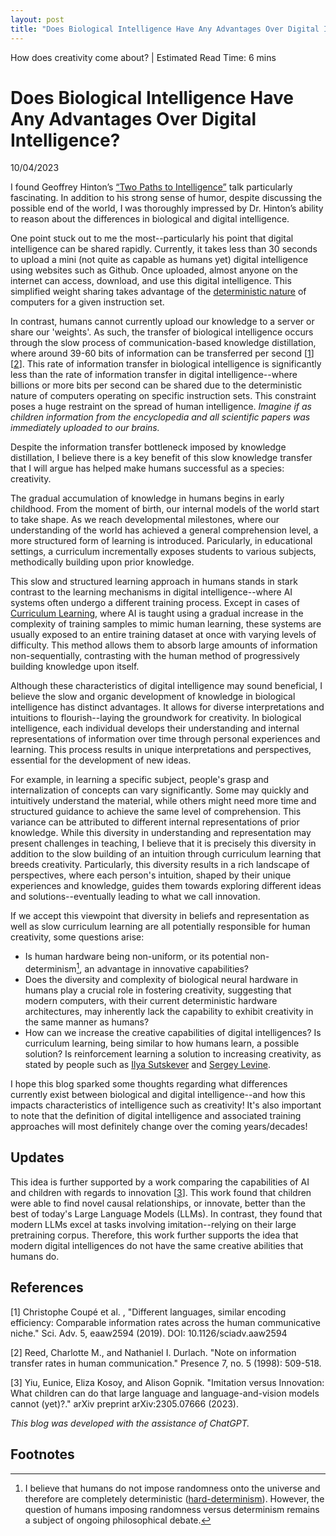 ```yaml
---
layout: post
title: "Does Biological Intelligence Have Any Advantages Over Digital Intelligence?"
---
```


How does creativity come about? <span>|</span> Estimated Read Time: 6 mins

# Does Biological Intelligence Have Any Advantages Over Digital Intelligence?
10/04/2023

I found Geoffrey Hinton’s [“Two Paths to Intelligence”](https://www.youtube.com/watch?app=desktop&v=rGgGOccMEiY&ab_channel=CSERCambridge) talk particularly fascinating. In addition to his strong sense of humor, despite discussing the possible end of the world, I was thoroughly impressed by Dr. Hinton’s ability to reason about the differences in biological and digital intelligence.

<!-- Dr. Hinton discussed ...-->
<!-- TODO detail here brief synposis of the talk -->

One point stuck out to me the most--particularly his point that digital intelligence can be shared rapidly. Currently, it takes less than 30 seconds to upload a mini (not quite as capable as humans yet) digital intelligence using websites such as Github. Once uploaded, almost anyone on the internet can access, download, and use this digital intelligence. This simplified weight sharing takes advantage of the [deterministic nature](https://www.hoppersroppers.org/fundamentals/Hardware/2-ComputersareDeterministic.html) of computers for a given instruction set.

In contrast, humans cannot currently upload our knowledge to a server or share our 'weights'. As such, the transfer of biological intelligence occurs through the slow process of communication-based knowledge distillation, where around 39-60 bits of information can be transferred per second \[[1](#1)\]\[[2](#2)\]. This rate of information transfer in biological intelligence is significantly less than the rate of information transfer in digital intelligence--where billions or more bits per second can be shared due to the deterministic nature of computers operating on specific instruction sets. This constraint poses a huge restraint on the spread of human intelligence. *Imagine if as children information from the encyclopedia and all scientific papers was immediately uploaded to our brains.*

Despite the information transfer bottleneck imposed by knowledge distillation, I believe there is a key benefit of this slow knowledge transfer that I will argue has helped make humans successful as a species: creativity.

The gradual accumulation of knowledge in humans begins in early childhood. From the moment of birth, our internal models of the world start to take shape. As we reach developmental milestones, where our understanding of the world has achieved a general comprehension level, a more structured form of learning is introduced. Paricularly, in educational settings, a curriculum incrementally exposes students to various subjects, methodically building upon prior knowledge. 

This slow and structured learning approach in humans stands in stark contrast to the learning mechanisms in digital intelligence--where AI systems often undergo a different training process. Except in cases of [Curriculum Learning](https://ai.stackexchange.com/questions/40241/what-is-curriculum-learning-in-reinforcement-learning#:~:text=Curriculum%20learning%20is%20a%20training,of%20tasks%20or%20training%20samples.), where AI is taught using a gradual increase in the complexity of training samples to mimic human learning, these systems are usually exposed to an entire training dataset at once with varying levels of difficulty. This method allows them to absorb large amounts of information non-sequentially, contrasting with the human method of progressively building knowledge upon itself.

Although these characteristics of digital intelligence may sound beneficial, I believe the slow and organic development of knowledge in biological intelligence has distinct advantages. It allows for diverse interpretations and intuitions to flourish--laying the groundwork for creativity. In biological intelligence, each individual develops their understanding and internal representations of information over time through personal experiences and learning. This process results in unique interpretations and perspectives, essential for the development of new ideas.

For example, in learning a specific subject, people's grasp and internalization of concepts can vary significantly. Some may quickly and intuitively understand the material, while others might need more time and structured guidance to achieve the same level of comprehension. This variance can be attributed to different internal representations of prior knowledge. While this diversity in understanding and representation may present challenges in teaching, I believe that it is precisely this diversity in addition to the slow building of an intuition through curriculum learning that breeds creativity. Particularly, this diversity results in a rich landscape of perspectives, where each person's intuition, shaped by their unique experiences and knowledge, guides them towards exploring different ideas and solutions--eventually leading to what we call innovation.

If we accept this viewpoint that diversity in beliefs and representation as well as slow curriculum learning are all potentially responsible for human creativity, some questions arise:
* Is human hardware being non-uniform, or its potential non-determinism[^1], an advantage in innovative capabilities? 
* Does the diversity and complexity of biological neural hardware in humans play a crucial role in fostering creativity, suggesting that modern computers, with their current deterministic hardware architectures, may inherently lack the capability to exhibit creativity in the same manner as humans?
* How can we increase the creative capabilities of digital intelligences? Is curriculum learning, being similar to how humans learn, a possible solution? Is reinforcement learning a solution to increasing creativity, as stated by people such as [Ilya Sutskever](https://www.youtube.com/watch?v=OPZxs6IXH00&t=850&ab_channel=AlignmentWorkshop) and [Sergey Levine](https://www.youtube.com/watch?v=17NrtKHdPDw&list=WL&index=2&t=42s&ab_channel=RAIL).

I hope this blog sparked some thoughts regarding what differences currently exist between biological and digital intelligence--and how this impacts characteristics of intelligence such as creativity! It's also important to note that the definition of digital intelligence and associated training approaches will most definitely change over the coming years/decades!

## Updates
<!-- these updates were added after my initial opinion developed on this hypothesis regarding advantage of biological intelligence over digital intelligence -->
This idea is further supported by a work comparing the capabilities of AI and children with regards to innovation \[[3](#3)\]. This work found that children were able to find novel causal relationships, or innovate, better than the best of today's Large Language Models (LLMs). In contrast, they found that modern LLMs excel at tasks involving imitation--relying on their large pretraining corpus. Therefore, this work further supports the idea that modern digital intelligences do not have the same creative abilities that humans do.

## References

<a name="1"></a>[1] Christophe Coupé et al. , "Different languages, similar encoding efficiency: Comparable information rates across the human communicative niche." Sci. Adv. 5, eaaw2594 (2019). DOI: 10.1126/sciadv.aaw2594

<a name="2"></a>[2] Reed, Charlotte M., and Nathaniel I. Durlach. "Note on information transfer rates in human communication." Presence 7, no. 5 (1998): 509-518.

<a name="3"></a>[3] Yiu, Eunice, Eliza Kosoy, and Alison Gopnik. "Imitation versus Innovation: What children can do that large language and language-and-vision models cannot (yet)?." arXiv preprint arXiv:2305.07666 (2023).

*This blog was developed with the assistance of ChatGPT.*

## Footnotes

[^1]: I believe that humans do not impose randomness onto the universe and therefore are completely deterministic ([hard-determinism](https://en.wikipedia.org/wiki/Hard_determinism)). However, the question of humans imposing randomness versus determinism remains a subject of ongoing philosophical debate.

